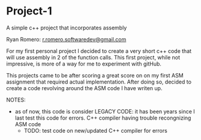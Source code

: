 # Project-1
A simple c++ project that incorporates assembly

Ryan Romero: 
r.romero.softwaredev@gmail.com

For my first personal project I decided to create a very short c++ code that will use assembly in 2 of the function calls. This first project, while not impressive, is more of a way for me to experiment with gitHub.

This projects came to be after scoring a great score on on my first ASM assignment that required actual implementation. After doing so, decided to create a code revolving around the ASM code I have writen up.


NOTES:
- as of now, this code is consider LEGACY CODE: it has been years since I last test this code for errors. C++ compiler having trouble recongnizing ASM code
  - TODO: test code on new/updated C++ compiler for errors
